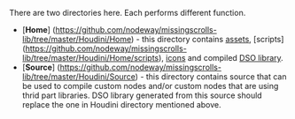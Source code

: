 There are two directories here. Each performs different function.
* [**Home**] (https://github.com/nodeway/missingscrolls-lib/tree/master/Houdini/Home) - this directory contains [assets](https://github.com/nodeway/missingscrolls-lib/tree/master/Houdini/Home/otls), [scripts] (https://github.com/nodeway/missingscrolls-lib/tree/master/Houdini/Home/scripts), [icons](https://github.com/nodeway/missingscrolls-lib/tree/master/Houdini/Home/config/Icons) and compiled [DSO library](https://github.com/nodeway/missingscrolls-lib/tree/master/Houdini/Home/dso).
* [**Source**] (https://github.com/nodeway/missingscrolls-lib/tree/master/Houdini/Source) - this directory contains source that can be used to compile custom nodes and/or custom nodes that are using thrid part libraries. DSO library generated from this source should replace the one in Houdini directory mentioned above.